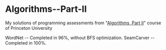 # Algorithms--Part-II
My solutions of programming assessments from "[Algorithms, Part II](https://www.coursera.org/learn/algorithms-part2)" course of Princeton University

WordNet -- Completed in 96%, without BFS optimization.
SeamCarver -- Completed in 100%.
